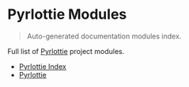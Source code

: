 # Pyrlottie Modules

> Auto-generated documentation modules index.

Full list of [Pyrlottie](README.md#pyrlottie-index) project modules.

- [Pyrlottie Index](README.md#pyrlottie-index)
- [Pyrlottie](pyrlottie/index.md#pyrlottie)
